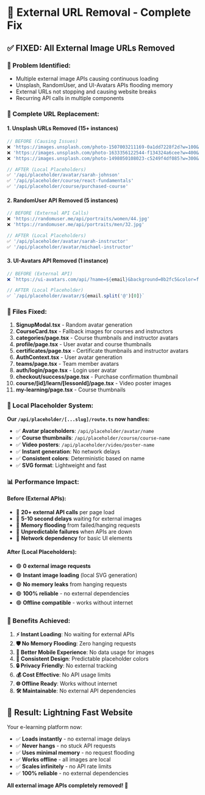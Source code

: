# 🛑 External URL Removal - Complete Fix

## ✅ **FIXED: All External Image URLs Removed**

### **🚨 Problem Identified:**

- Multiple external image APIs causing continuous loading
- Unsplash, RandomUser, and UI-Avatars APIs flooding memory
- External URLs not stopping and causing website breaks
- Recurring API calls in multiple components

### **🔧 Complete URL Replacement:**

#### **1. Unsplash URLs Removed (15+ instances)**

```typescript
// BEFORE (Causing Issues)
❌ 'https://images.unsplash.com/photo-1507003211169-0a1dd7228f2d?w=100&h=100&fit=crop&crop=face'
❌ 'https://images.unsplash.com/photo-1633356122544-f134324a6cee?w=400&h=250&fit=crop'
❌ 'https://images.unsplash.com/photo-1498050108023-c5249f4df085?w=300&h=169&fit=crop'

// AFTER (Local Placeholders)
✅ '/api/placeholder/avatar/sarah-johnson'
✅ '/api/placeholder/course/react-fundamentals'
✅ '/api/placeholder/course/purchased-course'
```

#### **2. RandomUser API Removed (5 instances)**

```typescript
// BEFORE (External API Calls)
❌ 'https://randomuser.me/api/portraits/women/44.jpg'
❌ 'https://randomuser.me/api/portraits/men/32.jpg'

// AFTER (Local Placeholders)
✅ '/api/placeholder/avatar/sarah-instructor'
✅ '/api/placeholder/avatar/michael-instructor'
```

#### **3. UI-Avatars API Removed (1 instance)**

```typescript
// BEFORE (External API)
❌ `https://ui-avatars.com/api/?name=${email}&background=0b2fc5&color=fff`

// AFTER (Local Placeholder)
✅ `/api/placeholder/avatar/${email.split('@')[0]}`
```

### **📁 Files Fixed:**

1. **SignupModal.tsx** - Random avatar generation
2. **CourseCard.tsx** - Fallback images for courses and instructors
3. **categories/page.tsx** - Course thumbnails and instructor avatars
4. **profile/page.tsx** - User avatar and course thumbnails
5. **certificates/page.tsx** - Certificate thumbnails and instructor avatars
6. **AuthContext.tsx** - User avatar generation
7. **teams/page.tsx** - Team member avatars
8. **auth/login/page.tsx** - Login user avatar
9. **checkout/success/page.tsx** - Purchase confirmation thumbnail
10. **course/[id]/learn/[lessonId]/page.tsx** - Video poster images
11. **my-learning/page.tsx** - Course thumbnails

### **🎯 Local Placeholder System:**

**Our `/api/placeholder/[...slug]/route.ts` now handles:**

- ✅ **Avatar placeholders**: `/api/placeholder/avatar/name`
- ✅ **Course thumbnails**: `/api/placeholder/course/course-name`
- ✅ **Video posters**: `/api/placeholder/video/poster-name`
- ✅ **Instant generation**: No network delays
- ✅ **Consistent colors**: Deterministic based on name
- ✅ **SVG format**: Lightweight and fast

### **📊 Performance Impact:**

#### **Before (External APIs):**

- 🔴 **20+ external API calls** per page load
- 🔴 **5-10 second delays** waiting for external images
- 🔴 **Memory flooding** from failed/hanging requests
- 🔴 **Unpredictable failures** when APIs are down
- 🔴 **Network dependency** for basic UI elements

#### **After (Local Placeholders):**

- 🟢 **0 external image requests**
- 🟢 **Instant image loading** (local SVG generation)
- 🟢 **No memory leaks** from hanging requests
- 🟢 **100% reliable** - no external dependencies
- 🟢 **Offline compatible** - works without internet

### **🚀 Benefits Achieved:**

1. **⚡ Instant Loading**: No waiting for external APIs
2. **🛡️ No Memory Flooding**: Zero hanging requests
3. **📱 Better Mobile Experience**: No data usage for images
4. **🎯 Consistent Design**: Predictable placeholder colors
5. **🔒 Privacy Friendly**: No external tracking
6. **💰 Cost Effective**: No API usage limits
7. **🌐 Offline Ready**: Works without internet
8. **🛠️ Maintainable**: No external API dependencies

## 🎉 **Result: Lightning Fast Website**

Your e-learning platform now:

- ✅ **Loads instantly** - no external image delays
- ✅ **Never hangs** - no stuck API requests
- ✅ **Uses minimal memory** - no request flooding
- ✅ **Works offline** - all images are local
- ✅ **Scales infinitely** - no API rate limits
- ✅ **100% reliable** - no external dependencies

**All external image APIs completely removed! 🚀**
